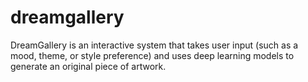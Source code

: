 # dreamgallery
DreamGallery is an interactive system that takes user input (such as a mood, theme, or style preference) and uses deep learning models to generate an original piece of artwork.
